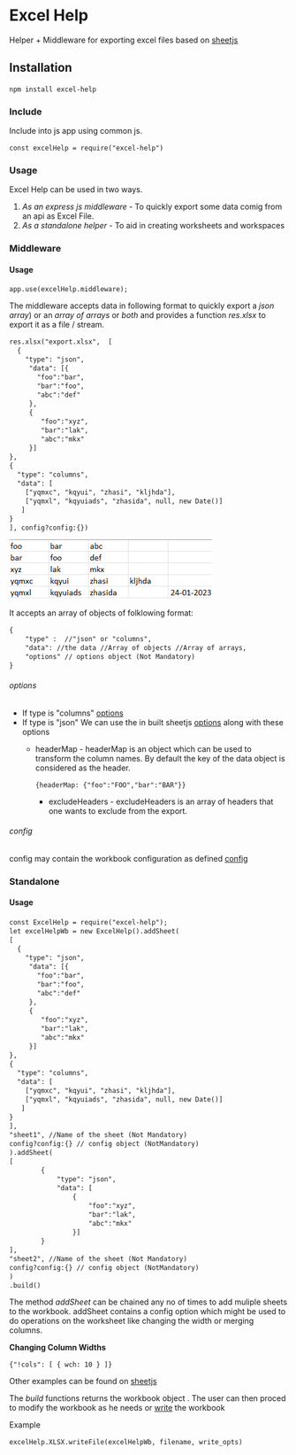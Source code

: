 # Excel Help

Helper + Middleware for exporting excel files based on [sheetjs](https://sheetjs.com)

## Installation

    npm install excel-help

### Include
Include into js app using common js.
```
const excelHelp = require("excel-help")
```

### Usage

Excel Help can be used in two ways.
1. *As an express js middleware* - To quickly export some data comig from an api as Excel File.
2.  *As a standalone helper* - To aid in creating worksheets and workspaces

### Middleware

#### Usage
```
app.use(excelHelp.middleware);
```

The middleware accepts data in following format to quickly export a *json array*)  or an *array of arrays* or *both* and provides a function *res.xlsx* to export it as a file / stream.

```
res.xlsx("export.xlsx",  [
  {
    "type": "json",
     "data": [{
       "foo":"bar",
       "bar":"foo",
       "abc":"def"
     },
     {
        "foo":"xyz", 
        "bar":"lak",
        "abc":"mkx"
     }]
},
{
  "type": "columns",
  "data": [
    ["yqmxc", "kqyui", "zhasi", "kljhda"],
    ["yqmxl", "kqyuiads", "zhasida", null, new Date()]
   ]
}
], config?config:{})

```

![alt text](https://github.com/Codebucket-Solutions/Excel-Help/blob/master/output.png)

It accepts an array of objects of folklowing format:

```
{
	"type" :  //"json" or "columns",
	"data": //the data //Array of objects //Array of arrays,
	"options" // options object (Not Mandatory)
}
```

###### options

* If type is "columns"
	[options](https://docs.sheetjs.com/docs/api/utilities/#array-of-arrays-input)
* If type is "json"
	We can use the in built sheetjs [options](https://docs.sheetjs.com/docs/api/utilities/#array-of-objects-input) along with these options
     * headerMap - headerMap is an object which can be used to transform the column names. By default the key of the data object is considered as the header.
       ```
       {headerMap: {"foo":"FOO","bar":"BAR"}}
	   ``` 

       * excludeHeaders - excludeHeaders is an array of headers that one wants to exclude from the export.

###### config

config may contain the workbook configuration as defined [config](https://docs.sheetjs.com/docs/api/write-options)


### Standalone

#### Usage

```
const ExcelHelp = require("excel-help");
let excelHelpWb = new ExcelHelp().addSheet(
[
  {
    "type": "json",
     "data": [{
       "foo":"bar",
       "bar":"foo",
       "abc":"def"
     },
     {
        "foo":"xyz", 
        "bar":"lak",
        "abc":"mkx"
     }]
},
{
  "type": "columns",
  "data": [
    ["yqmxc", "kqyui", "zhasi", "kljhda"],
    ["yqmxl", "kqyuiads", "zhasida", null, new Date()]
   ]
}
],
"sheet1", //Name of the sheet (Not Mandatory)
config?config:{} // config object (NotMandatory)
).addSheet(
[
		{
			"type": "json", 
			"data": [
				{
					"foo":"xyz",
					"bar":"lak",
					"abc":"mkx"
				}]
		}
],
"sheet2", //Name of the sheet (Not Mandatory)
config?config:{} // config object (NotMandatory)
)
.build() 

```

The method *addSheet* can be chained any no of times to add muliple sheets to the workbook.
addSheet contains a config option which might be used to do operations on the worksheet like changing the width or merging columns. 

**Changing Column Widths**

```
{"!cols": [ { wch: 10 } ]}
```

Other examples can be found on [sheetjs](https://sheetjs.com)


The *build* functions returns the workbook object . The user can then proced to modify the workbook as he needs or [write](https://docs.sheetjs.com/docs/api/write-options) the workbook

Example

```
excelHelp.XLSX.writeFile(excelHelpWb, filename, write_opts)
```

